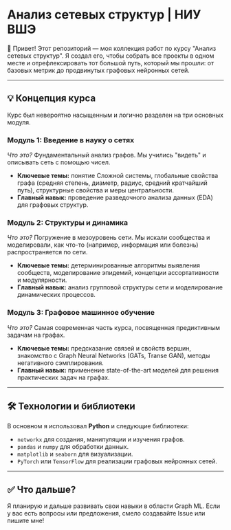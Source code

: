 # Анализ сетевых структур | НИУ ВШЭ

👋 Привет! Этот репозиторий — моя коллекция работ по курсу "Анализ сетевых структур". Я создал его, чтобы собрать все проекты в одном месте и отрефлексировать тот большой путь, который мы прошли: от базовых метрик до продвинутых графовых нейронных сетей.

---

## 💡 Концепция курса

Курс был невероятно насыщенным и логично разделен на три основных модуля.

### Модуль 1: Введение в науку о сетях
*Что это?* Фундаментальный анализ графов. Мы учились "видеть" и описывать сеть с помощью чисел.
- **Ключевые темы:** понятие Сложной системы, глобальные свойства графа (средняя степень, диаметр, радиус, средний кратчайший путь), структурные свойства и меры центральности.
- **Главный навык:** проведение разведочного анализа данных (EDA) для графовых структур.

### Модуль 2: Структуры и динамика
*Что это?* Погружение в мезоуровень сети. Мы искали сообщества и моделировали, как что-то (например, информация или болезнь) распространяется по сети.
- **Ключевые темы:** детерминированные алгоритмы выявления сообществ, моделирование эпидемий, концепции ассортативности и модулярности.
- **Главный навык:** анализ групповой структуры сети и моделирование динамических процессов.

### Модуль 3: Графовое машинное обучение
*Что это?* Самая современная часть курса, посвященная предиктивным задачам на графах.
- **Ключевые темы:** предсказание связей и свойств вершин, знакомство с Graph Neural Networks (GATs, Transe GAN), методы негативного сэмплирования.
- **Главный навык:** применение state-of-the-art моделей для решения практических задач на графах.

---

## 🛠️ Технологии и библиотеки

В основном я использовал **Python** и следующие библиотеки:
- `networkx` для создания, манипуляции и изучения графов.
- `pandas` и `numpy` для обработки данных.
- `matplotlib` и `seaborn` для визуализации.
- `PyTorch` или `TensorFlow` для реализации графовых нейронных сетей.

---

## ✅ Что дальше?

Я планирую и дальше развивать свои навыки в области Graph ML. Если у вас есть вопросы или предложения, смело создавайте Issue или пишите мне!
